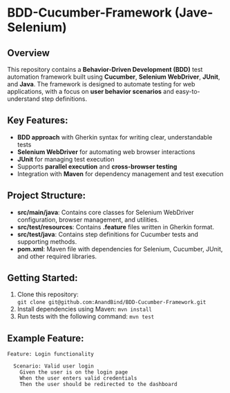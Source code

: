 # BDD-Cucumber-Framework (Jave-Selenium)

## Overview
This repository contains a **Behavior-Driven Development (BDD)** test automation framework built using **Cucumber**, **Selenium WebDriver**, **JUnit**, and **Java**. The framework is designed to automate testing for web applications, with a focus on **user behavior scenarios** and easy-to-understand step definitions.

## Key Features:
- **BDD approach** with Gherkin syntax for writing clear, understandable tests
- **Selenium WebDriver** for automating web browser interactions
- **JUnit** for managing test execution
- Supports **parallel execution** and **cross-browser testing**
- Integration with **Maven** for dependency management and test execution

## Project Structure:
- **src/main/java**: Contains core classes for Selenium WebDriver configuration, browser management, and utilities.
- **src/test/resources**: Contains **.feature** files written in Gherkin format.
- **src/test/java**: Contains step definitions for Cucumber tests and supporting methods.
- **pom.xml**: Maven file with dependencies for Selenium, Cucumber, JUnit, and other required libraries.

## Getting Started:
1. Clone this repository:  
   `git clone git@github.com:AnandBind/BDD-Cucumber-Framework.git`
2. Install dependencies using Maven:
   `mvn install`
3. Run tests with the following command:
   `mvn test`

## Example Feature:
```gherkin
Feature: Login functionality

  Scenario: Valid user login
    Given the user is on the login page
    When the user enters valid credentials
    Then the user should be redirected to the dashboard

